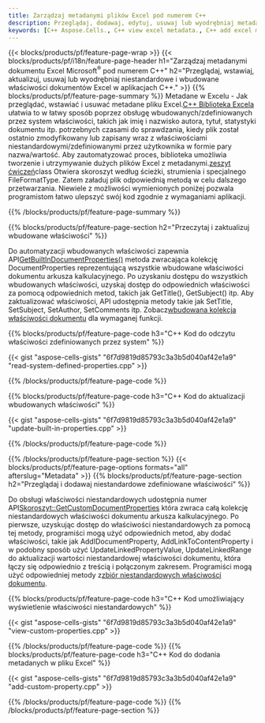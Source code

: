 ```yaml
---
title: Zarządzaj metadanymi plików Excel pod numerem C++
description: Przeglądaj, dodawaj, edytuj, usuwaj lub wyodrębniaj metadane plików Excel za pomocą biblioteki C++
keywords: [C++ Aspose.Cells., C++ view excel metadata., C++ add excel metadata., C++ insert excel metadata., C++ edit excel metadata., C++ remove excel metadata., C++ extract excel metadata., C++ modify excel metadata]
---
```

{{< blocks/products/pf/feature-page-wrap >}}
{{< blocks/products/pf/i18n/feature-page-header h1="Zarządzaj metadanymi dokumentu Excel Microsoft<sup>&reg;</sup> pod numerem C++" h2="Przeglądaj, wstawiaj, aktualizuj, usuwaj lub wyodrębniaj niestandardowe i wbudowane właściwości dokumentów Excel w aplikacjach C++." >}}
{{% blocks/products/pf/feature-page-summary %}}
 Metadane w Excelu - Jak przeglądać, wstawiać i usuwać metadane pliku Excel.[C++ Biblioteka Excela](/cells/pl/cpp/) ułatwia to w łatwy sposób poprzez obsługę wbudowanych/zdefiniowanych przez system właściwości, takich jak imię i nazwisko autora, tytuł, statystyki dokumentu itp. potrzebnych czasami do sprawdzania, kiedy plik został ostatnio zmodyfikowany lub zapisany wraz z właściwościami niestandardowymi/zdefiniowanymi przez użytkownika w formie pary nazwa/wartość. Aby zautomatyzować proces, biblioteka umożliwia tworzenie i utrzymywanie dużych plików Excel z metadanymi.[zeszyt ćwiczeń](https://reference.aspose.com/cells/cpp/aspose.cells/workbook/)class Otwiera skoroszyt według ścieżki, strumienia i specjalnego FileFormatType. Zatem załaduj plik odpowiednią metodą w celu dalszego przetwarzania. Niewiele z możliwości wymienionych poniżej pozwala programistom łatwo ulepszyć swój kod zgodnie z wymaganiami aplikacji.
 
{{% /blocks/products/pf/feature-page-summary %}}

{{% blocks/products/pf/feature-page-section h2="Przeczytaj i zaktualizuj wbudowane właściwości" %}}

 Do automatyzacji wbudowanych właściwości zapewnia API[GetBuiltInDocumentProperties()](https://reference.aspose.com/cells/cpp/aspose.cells/workbook/getbuiltindocumentproperties/) metoda zwracająca kolekcję DocumentProperties reprezentującą wszystkie wbudowane właściwości dokumentu arkusza kalkulacyjnego. Po uzyskaniu dostępu do wszystkich wbudowanych właściwości, uzyskaj dostęp do odpowiednich właściwości za pomocą odpowiednich metod, takich jak GetTitle(), GetSubject() itp. Aby zaktualizować właściwości, API udostępnia metody takie jak SetTitle, SetSubject, SetAuthor, SetComments itp. Zobacz[wbudowana kolekcja właściwości dokumentu](https://reference.aspose.com/cells/cpp/aspose.cells.properties/builtindocumentpropertycollection/) dla wymaganej funkcji.

{{% blocks/products/pf/feature-page-code h3="C++ Kod do odczytu właściwości zdefiniowanych przez system" %}}

{{< gist "aspose-cells-gists" "6f7d9819d85793c3a3b5d040af42e1a9" "read-system-defined-properties.cpp" >}}

{{% /blocks/products/pf/feature-page-code %}}

{{% blocks/products/pf/feature-page-code h3="C++ Kod do aktualizacji wbudowanych właściwości" %}}

{{< gist "aspose-cells-gists" "6f7d9819d85793c3a3b5d040af42e1a9" "update-built-in-properties.cpp" >}}

{{% /blocks/products/pf/feature-page-code %}}


{{% /blocks/products/pf/feature-page-section %}}
{{< blocks/products/pf/feature-page-options formats="all" afterslug="Metadata" >}}
{{% blocks/products/pf/feature-page-section h2="Przeglądaj i dodawaj niestandardowe zdefiniowane właściwości" %}}

Do obsługi właściwości niestandardowych udostępnia numer API[Skoroszyt::GetCustomDocumentProperties](https://reference.aspose.com/cells/cpp/aspose.cells/workbook/getcustomdocumentproperties/) która zwraca całą kolekcję niestandardowych właściwości dokumentu arkusza kalkulacyjnego. Po pierwsze, uzyskując dostęp do właściwości niestandardowych za pomocą tej metody, programiści mogą użyć odpowiednich metod, aby dodać właściwości, takie jak AddIDocumentProperty, AddLinkToContentProperty i w podobny sposób użyć UpdateLinkedPropertyValue, UpdateLinkedRange do aktualizacji wartości niestandardowej właściwości dokumentu, która łączy się odpowiednio z treścią i połączonym zakresem. Programiści mogą użyć odpowiedniej metody z[zbiór niestandardowych właściwości dokumentu](https://reference.aspose.com/cells/cpp/aspose.cells.properties/customdocumentpropertycollection/).

{{% blocks/products/pf/feature-page-code h3="C++ Kod umożliwiający wyświetlenie właściwości niestandardowych" %}}

{{< gist "aspose-cells-gists" "6f7d9819d85793c3a3b5d040af42e1a9" "view-custom-properties.cpp" >}}

{{% /blocks/products/pf/feature-page-code %}}
{{% blocks/products/pf/feature-page-code h3="C++ Kod do dodania metadanych w pliku Excel" %}}

{{< gist "aspose-cells-gists" "6f7d9819d85793c3a3b5d040af42e1a9" "add-custom-property.cpp" >}}

{{% /blocks/products/pf/feature-page-code %}}
{{% /blocks/products/pf/feature-page-section %}}
